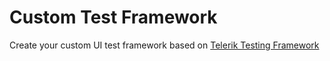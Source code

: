 Custom Test Framework
=====================

Create your custom UI test framework based on <a href="http://www.telerik.com/teststudio/testing-framework" target="_blank">Telerik Testing Framework</a>
